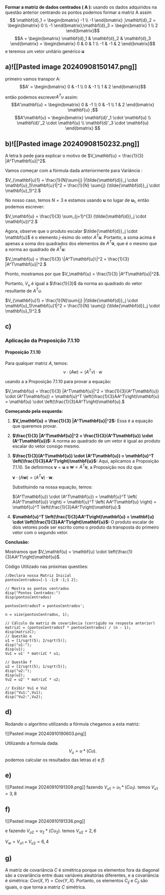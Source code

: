 

**Formar a matriz de dados centrados \( A \):**
usando os dados adquiridos na questão anterior centrando os pontos podemos formar a matriz A  assim
$$ \mathbf{d}_1 = \begin{bmatrix} -1 \\ -1 \end{bmatrix} ;\mathbf{d}_2 = \begin{bmatrix} 0 \\ -1 \end{bmatrix};\mathbf{d}_3 = \begin{bmatrix} 1 \\ 2 \end{bmatrix}$$
$$A = \begin{bmatrix} \mathbf{d}_1 & \mathbf{d}_2 & \mathbf{d}_3 \end{bmatrix} = \begin{bmatrix} 0 & 0 & 1 \\ -1 & -1 & 2 \end{bmatrix}$$
e teremos um vetor unitário genérico **u**
## a)![[Pasted image 20240908150147.png]]
primeiro vamos transpor A:$$A' = \begin{bmatrix} 0 & -1 \\ 0 & -1 \\ 1 & 2 \end{bmatrix}$$

então podemos escrever$A^Tu$ assim: $$A'\mathbf{u} = \begin{bmatrix} 0 & -1 \\ 0 & -1 \\ 1 & 2 \end{bmatrix} \mathbf{u} ;$$
$$A'\mathbf{u} = \begin{bmatrix} \mathbf{d}'_1 \cdot \mathbf{u} \\ \mathbf{d}'_2 \cdot \mathbf{u} \\ \mathbf{d}'_3 \cdot \mathbf{u} \end{bmatrix}
     $$
## b)![[Pasted image 20240908150232.png]]


A letra b pede para explicar o motivo de $V_\mathbf{u} = \frac{1}{3} |A^T\mathbf{u}|^2$.

Vamos começar com a fórmula dada anteriormente para Variância :

$V_{\mathbf{u}1} = \frac{1}{N}\sum{j} |(\tilde{\mathbf{d}}_j \cdot \mathbf{u}_1)\mathbf{u}1|^2 = \frac{1}{N} \sum{j} (\tilde{\mathbf{d}}_j \cdot \mathbf{u}_1)^2.$

No nosso caso, temos $N = 3$ e estamos usando $\mathbf{u}$ no lugar de $\mathbf{u}_1$, então podemos escrever:

$V_\mathbf{u} = \frac{1}{3} \sum_{j=1}^{3} (\tilde{\mathbf{d}}_j \cdot \mathbf{u})^2.$

Agora, observe que o produto escalar $\tilde{\mathbf{d}}_j \cdot \mathbf{u}$ é o elemento $j$-ésimo do vetor $A^T\mathbf{u}$. Portanto, a soma acima é apenas a soma dos quadrados dos elementos de $A^T\mathbf{u}$, que é o mesmo que a norma ao quadrado de $A^T\mathbf{u}$:

$V_\mathbf{u} = \frac{1}{3} \|A^T\mathbf{u}\|^2 = \frac{1}{3} |A^T\mathbf{u}|^2.$

Pronto, mostramos por que $V_\mathbf{u} = \frac{1}{3} |A^T\mathbf{u}|^2$. 

Portanto, $V_u$ é igual a $\frac{1}{3}$ da norma ao quadrado do vetor resultante de  $A^T u$.

$V_{\mathbf{u}1} = \frac{1}{N}\sum{j} |(\tilde{\mathbf{d}}_j \cdot \mathbf{u}_1)\mathbf{u}1|^2 = \frac{1}{N} \sum{j} (\tilde{\mathbf{d}}_j \cdot \mathbf{u}_1)^2.$



## c)
### Aplicação da Proposição 7.1.10

#### Proposição 7.1.10
Para qualquer matriz $A$, temos:
$$ v \cdot (A w) = (A^T v) \cdot w $$

usando a a Proposição 7.1.10 para provar a equação:

$V_\mathbf{u} = \frac{1}{3} |A^T\mathbf{u}|^2 = \frac{1}{3}(A^T\mathbf{u}) \cdot (A^T\mathbf{u}) = \mathbf{u}^T \left(\frac{1}{3}AA^T\right)\mathbf{u} = \mathbf{u} \cdot \left(\frac{1}{3}AA^T\right)\mathbf{u}.$

**Começando pela esquerda:**

1. **$V_\mathbf{u} = \frac{1}{3} |A^T\mathbf{u}|^2$:** Essa é a equação que queremos provar.
    
2. **$\frac{1}{3} |A^T\mathbf{u}|^2 = \frac{1}{3}(A^T\mathbf{u}) \cdot (A^T\mathbf{u})$:** A norma ao quadrado de um vetor é igual ao produto escalar do vetor consigo mesmo.
    
3. **$\frac{1}{3}(A^T\mathbf{u}) \cdot (A^T\mathbf{u}) = \mathbf{u}^T \left(\frac{1}{3}AA^T\right)\mathbf{u}$:** Aqui, aplicamos a Proposição 7.1.10. Se definirmos $\mathbf{v} = \mathbf{u}$ e $\mathbf{w} = A^T\mathbf{u}$, a Proposição nos diz que:
    
    $\mathbf{v} \cdot (A\mathbf{w}) = (A^T\mathbf{v}) \cdot \mathbf{w}.$
    
    Substituindo na nossa equação, temos:
    
    $(A^T\mathbf{u}) \cdot (A^T\mathbf{u}) = \mathbf{u}^T \left( A(A^T\mathbf{u}) \right) = \mathbf{u}^T \left( AA^T\mathbf{u} \right) = \mathbf{u}^T \left(\frac{1}{3}AA^T\right)\mathbf{u}.$
    
4. **$\mathbf{u}^T \left(\frac{1}{3}AA^T\right)\mathbf{u} = \mathbf{u} \cdot \left(\frac{1}{3}AA^T\right)\mathbf{u}$:** O produto escalar de dois vetores pode ser escrito como o produto da transposta do primeiro vetor com o segundo vetor.
    

**Conclusão:**

Mostramos que $V_\mathbf{u} = \mathbf{u} \cdot \left(\frac{1}{3}AA^T\right)\mathbf{u}$.

Código Utilizado nas próximas questões:
```
//Declara nossa Matriz Inicial
pontosCentrados=[-1 -1;0 -1;1 2];

// Mostra os pontos centrados
disp("Pontos Centrados:")
disp(pontosCentrados)

pontosCentradosT = pontosCentrados';

n = size(pontosCentrados, 1); 

// Cálculo da matriz de covariância (corrigido na resposta anterior)
matrizC = (pontosCentradosT * pontosCentrados) / (n - 1);
disp(matrizC);
// Questão e
u1 = [1/sqrt(5); 2/sqrt(5)];
disp("u1:");
disp(u1);
Vu1 = u1' * matrizC * u1;

// Questão f
u2 = [2/sqrt(5); 1/sqrt(5)];
disp("u2:");
disp(u2);
Vu2 = u2' * matrizC * u2;

// Exibir Vu1 e Vu2
disp("Vu1:",Vu1);
disp("Vu2:",Vu2);
```


## d)

Rodando o algoritmo utilizando a fórmula chegamos a esta matriz:

![[Pasted image 20240910190603.png]]

Utilizando a formula dada: 
$$V_u=u*(Cu).$$
podemos calcular os resultados das letras $e)$ e $f)$
## e)
![[Pasted image 20240910191309.png]]
fazendo $V_{u1}=u_1*(Cu_1).$ temos
 $V_{u1}= 3,8$
## f)
![[Pasted image 20240910191336.png]]

e fazendo $V_{u2}=u_2*(Cu_2).$ temos $V_{u2}= 2,6$

$V_w=V_{u1}+V_{u2}=6,4$
## g)

A matriz de covariância $C$ é simétrica porque os elementos fora da diagonal são a covariância entre duas variáveis aleatórias diferentes, e a covariância é simétrica: $Cov(X,Y) = Cov(Y,X)$. Portanto, os elementos $C_{ij}$ e $C_{ji}$ são iguais, o que torna a matriz $C$ simétrica.

